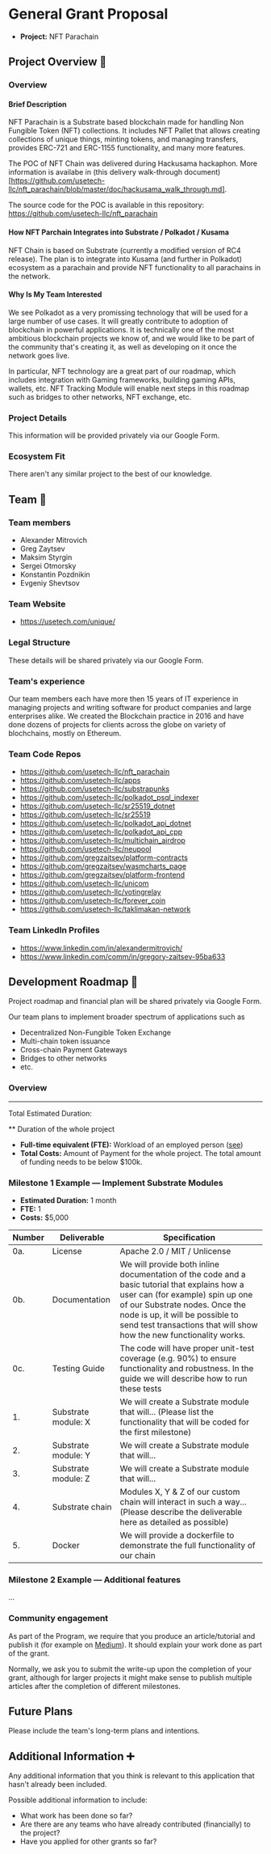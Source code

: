 # General Grant Proposal

* **Project:** NFT Parachain

## Project Overview :page_facing_up: 

### Overview

#### Brief Description

NFT Parachain is a Substrate based blockchain made for handling Non Fungible Token (NFT) collections. It includes NFT Pallet that allows creating collections of unique things, minting tokens, and managing transfers, provides ERC-721 and ERC-1155 functionality, and many more features.

The POC of NFT Chain was delivered during Hackusama hackaphon. More information is availabe in (this delivery walk-through document)[https://github.com/usetech-llc/nft_parachain/blob/master/doc/hackusama_walk_through.md].

The source code for the POC is available in this repository: https://github.com/usetech-llc/nft_parachain

#### How NFT Parchain Integrates into Substrate / Polkadot / Kusama

NFT Chain is based on Substrate (currently a modified version of RC4 release). The plan is to integrate into Kusama (and further in Polkadot) ecosystem as a parachain and provide NFT functionality to all parachains in the network.

#### Why Is My Team Interested

We see Polkadot as a very promissing technology that will be used for a large number of use cases. It will greatly contribute to adoption of blockchain in powerful applications. It is technically one of the most ambitious blockchain projects we know of, and we would like to be part of the community that's creating it, as well as developing on it once the network goes live.

In particular, NFT technology are a great part of our roadmap, which includes integration with Gaming frameworks, building gaming APIs, wallets, etc. NFT Tracking Module will enable next steps in this roadmap such as bridges to other networks, NFT exchange, etc.

### Project Details 

This information will be provided privately via our Google Form.

### Ecosystem Fit 
There aren't any similar project to the best of our knowledge.

## Team :busts_in_silhouette:

### Team members
* Alexander Mitrovich
* Greg Zaytsev
* Maksim Styrgin
* Sergei Otmorsky
* Konstantin Pozdnikin
* Evgeniy Shevtsov

### Team Website	
* https://usetech.com/unique/

### Legal Structure 
These details will be shared privately via our Google Form.

### Team's experience
Our team members each have more then 15 years of IT experience in managing projects and writing software for product companies and large enterprises alike. We created the Blockchain practice in 2016 and have done dozens of projects for clients across the globe on variety of blochchains, mostly on Ethereum.

### Team Code Repos
* https://github.com/usetech-llc/nft_parachain
* https://github.com/usetech-llc/apps
* https://github.com/usetech-llc/substrapunks
* https://github.com/usetech-llc/polkadot_psql_indexer
* https://github.com/usetech-llc/sr25519_dotnet
* https://github.com/usetech-llc/sr25519
* https://github.com/usetech-llc/polkadot_api_dotnet
* https://github.com/usetech-llc/polkadot_api_cpp
* https://github.com/usetech-llc/multichain_airdrop
* https://github.com/usetech-llc/neupool
* https://github.com/gregzaitsev/platform-contracts
* https://github.com/gregzaitsev/wasmcharts_page
* https://github.com/gregzaitsev/platform-frontend
* https://github.com/usetech-llc/unicom
* https://github.com/usetech-llc/votingrelay
* https://github.com/usetech-llc/forever_coin
* https://github.com/usetech-llc/taklimakan-network

### Team LinkedIn Profiles
* https://www.linkedin.com/in/alexandermitrovich/
* https://www.linkedin.com/comm/in/gregory-zaitsev-95ba633

## Development Roadmap :nut_and_bolt: 

Project roadmap and financial plan will be shared privately via Google Form.

Our team plans to implement broader spectrum of applications such as

* Decentralized Non-Fungible Token Exchange
* Multi-chain token issuance
* Cross-chain Payment Gateways
* Bridges to other networks
* etc.




### Overview
* **

Total Estimated Duration:

** Duration of the whole project
* **Full-time equivalent (FTE):**  Workload of an employed person ([see](https://en.wikipedia.org/wiki/Full-time_equivalent)) 
* **Total Costs:** Amount of Payment for the whole project. The total amount of funding needs to be below $100k.

### Milestone 1 Example — Implement Substrate Modules 
* **Estimated Duration:** 1 month
* **FTE:**  1
* **Costs:** $5,000

| Number | Deliverable | Specification |
| ------------- | ------------- | ------------- |
| 0a. | License | Apache 2.0 / MIT / Unlicense |
| 0b. | Documentation | We will provide both inline documentation of the code and a basic tutorial that explains how a user can (for example) spin up one of our Substrate nodes. Once the node is up, it will be possible to send test transactions that will show how the new functionality works. |
| 0c. | Testing Guide | The code will have proper unit-test coverage (e.g. 90%) to ensure functionality and robustness. In the guide we will describe how to run these tests | 
| 1. | Substrate module: X | We will create a Substrate module that will... (Please list the functionality that will be coded for the first milestone) |  
| 2. | Substrate module: Y | We will create a Substrate module that will... |  
| 3. | Substrate module: Z | We will create a Substrate module that will... |  
| 4. | Substrate chain | Modules X, Y & Z of our custom chain will interact in such a way... (Please describe the deliverable here as detailed as possible) |  
| 5. | Docker | We will provide a dockerfile to demonstrate the full functionality of our chain |

### Milestone 2 Example — Additional features
...

### Community engagement

As part of the Program, we require that you produce an article/tutorial and publish it (for example on [Medium](https://medium.com/)). It should explain your work done as part of the grant. 

Normally, we ask you to submit the write-up upon the completion of your grant, although for larger projects it might make sense to publish multiple articles after the completion of different milestones.

## Future Plans
Please include the team's long-term plans and intentions.

## Additional Information :heavy_plus_sign: 
Any additional information that you think is relevant to this application that hasn't already been included.

Possible additional information to include:
* What work has been done so far?
* Are there are any teams who have already contributed (financially) to the project?
* Have you applied for other grants so far?
